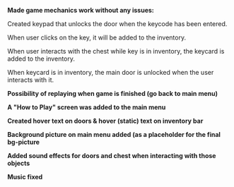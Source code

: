 **Made game mechanics work without any issues:**

Created keypad that unlocks the door when the keycode has been entered.

When user clicks on the key, it will be added to the inventory.

When user interacts with the chest while key is in inventory, the keycard is added to the inventory.

When keycard is in inventory, the main door is unlocked when the user interacts with it.


**Possibility of replaying when game is finished (go back to main menu)**

**A "How to Play" screen was added to the main menu**

**Created hover text on doors & hover (static) text on inventory bar**

**Background picture on main menu added (as a placeholder for the final bg-picture**

**Added sound effects for doors and chest when interacting with those objects**

**Music fixed**
